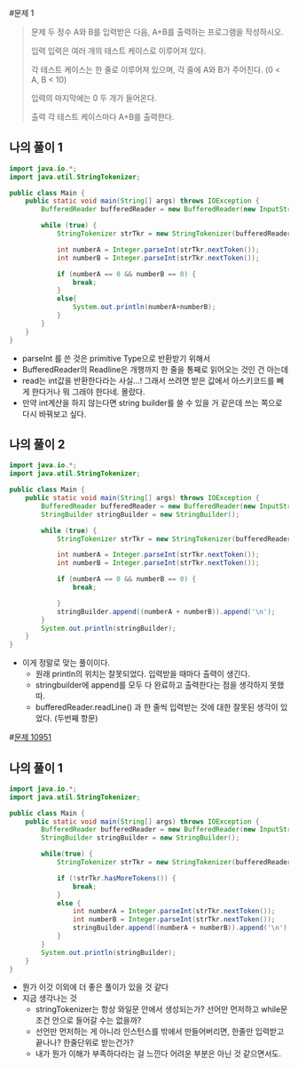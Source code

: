 #문제 1
>문제
> 두 정수 A와 B를 입력받은 다음, A+B를 출력하는 프로그램을 작성하시오.
>
>입력
>입력은 여러 개의 테스트 케이스로 이루어져 있다.
>
>각 테스트 케이스는 한 줄로 이루어져 있으며, 각 줄에 A와 B가 주어진다. (0 < A, B < 10)
>
>입력의 마지막에는 0 두 개가 들어온다.
>
>출력
>각 테스트 케이스마다 A+B를 출력한다.

## 나의 풀이 1
~~~java
import java.io.*;
import java.util.StringTokenizer;

public class Main {
    public static void main(String[] args) throws IOException {
        BufferedReader bufferedReader = new BufferedReader(new InputStreamReader(System.in));

        while (true) {
            StringTokenizer strTkr = new StringTokenizer(bufferedReader.read());

            int numberA = Integer.parseInt(strTkr.nextToken());
            int numberB = Integer.parseInt(strTkr.nextToken());

            if (numberA == 0 && numberB == 0) {
                break;
            }
            else{
                System.out.println(numberA+numberB);
            }
        }
    }
}
~~~
* parseInt 를 쓴 것은 primitive Type으로 반환받기 위해서
* BufferedReader의 Readline은 개행까지 한 줄을 통째로 읽어오는 것인 건 아는데
* read는 int값을 반환한다라는 사실...! 그래서 쓰려면 받은 값에서 아스키코드를 빼게 한다거나 뭐 그래야 한다네. 몰랐다.
* 만약 int계산을 하지 않는다면 string builder를 쓸 수 있을 거 같은데 쓰는 쪽으로 다시 바꿔보고 싶다.


## 나의 풀이 2
~~~java
import java.io.*;
import java.util.StringTokenizer;

public class Main {
    public static void main(String[] args) throws IOException {
        BufferedReader bufferedReader = new BufferedReader(new InputStreamReader(System.in));
        StringBuilder stringBuilder = new StringBuilder();

        while (true) {
            StringTokenizer strTkr = new StringTokenizer(bufferedReader.readLine());

            int numberA = Integer.parseInt(strTkr.nextToken());
            int numberB = Integer.parseInt(strTkr.nextToken());

            if (numberA == 0 && numberB == 0) {
                break;

            }
            stringBuilder.append((numberA + numberB)).append('\n');
        }
        System.out.println(stringBuilder);
    }
}
~~~
* 이게 정말로 맞는 풀이이다.
    * 원래 println의 위치는 잘못되었다. 입력받을 때마다 출력이 생긴다.
    * stringbuilder에 append를 모두 다 완료하고 출력한다는 점을 생각하지 못했따.
    * bufferedReader.readLine() 과 한 줄씩 입력받는 것에 대한 잘못된 생각이 있었다. (두번째 항문)
    

#[문제 10951](https://www.acmicpc.net/problem/10951)
## 나의 풀이 1
~~~java
import java.io.*;
import java.util.StringTokenizer;

public class Main {
    public static void main(String[] args) throws IOException {
        BufferedReader bufferedReader = new BufferedReader(new InputStreamReader(System.in));
        StringBuilder stringBuilder = new StringBuilder();

        while(true) {
            StringTokenizer strTkr = new StringTokenizer(bufferedReader.readLine());

            if (!strTkr.hasMoreTokens()) {
                break;
            }
            else {
                int numberA = Integer.parseInt(strTkr.nextToken());
                int numberB = Integer.parseInt(strTkr.nextToken());
                stringBuilder.append((numberA + numberB)).append('\n');
            }
        }
        System.out.println(stringBuilder);
    }
}
~~~
* 뭔가 이것 이외에 더 좋은 풀이가 있을 것 같다
* 지금 생각나는 것
  * stringTokenizer는 항상 와일문 안에서 생성되는가? 선어만 먼저하고 while문 조건 안으로 들어갈 수는 없을까?
  * 선언만 먼저하는 게 아니라 인스턴스를 밖에서 만들어버리면, 한줄만 입력받고 끝나나? 한줄단위로 받는건가?
  * 내가 뭔가 이해가 부족하다라는 걸 느낀다 어려운 부분은 아닌 것 같으면서도.

